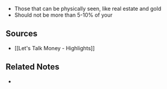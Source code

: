 - Those that can be physically seen, like real estate and gold
- Should not be more than 5-10% of your 

## Sources
- [[Let's Talk Money - Highlights]]

## Related Notes
- 